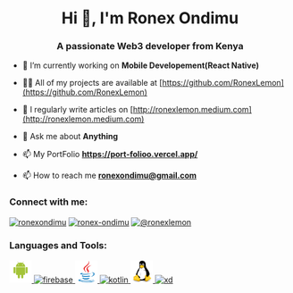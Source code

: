 <h1 align="center">Hi 👋, I'm Ronex Ondimu</h1>
<h3 align="center">A passionate Web3 developer from Kenya</h3>

- 🔭 I’m currently working on **Mobile Developement(React Native)**

- 👨‍💻 All of my projects are available at [https://github.com/RonexLemon](https://github.com/RonexLemon)

- 📝 I regularly write articles on [http://ronexlemon.medium.com](http://ronexlemon.medium.com)

- 💬 Ask me about **Anything**
 - 📫 My PortFolio **https://port-folioo.vercel.app/**

- 📫 How to reach me **ronexondimu@gmail.com**



<h3 align="left">Connect with me:</h3>
<p align="left">
<a href="https://twitter.com/ronexondimu" target="blank"><img align="center" src="https://raw.githubusercontent.com/rahuldkjain/github-profile-readme-generator/master/src/images/icons/Social/twitter.svg" alt="ronexondimu" height="30" width="40" /></a>
<a href="https://linkedin.com/in/ronex-ondimu" target="blank"><img align="center" src="https://raw.githubusercontent.com/rahuldkjain/github-profile-readme-generator/master/src/images/icons/Social/linked-in-alt.svg" alt="ronex-ondimu" height="30" width="40" /></a>
<a href="https://medium.com/@ronexlemon" target="blank"><img align="center" src="https://raw.githubusercontent.com/rahuldkjain/github-profile-readme-generator/master/src/images/icons/Social/medium.svg" alt="@ronexlemon" height="30" width="40" /></a>
</p>

<h3 align="left">Languages and Tools:</h3>
<p align="left"> <a href="https://developer.android.com" target="_blank" rel="noreferrer"> <img src="https://raw.githubusercontent.com/devicons/devicon/master/icons/android/android-original-wordmark.svg" alt="android" width="40" height="40"/> </a> <a href="https://firebase.google.com/" target="_blank" rel="noreferrer"> <img src="https://www.vectorlogo.zone/logos/firebase/firebase-icon.svg" alt="firebase" width="40" height="40"/> </a> <a href="https://www.java.com" target="_blank" rel="noreferrer"> <img src="https://raw.githubusercontent.com/devicons/devicon/master/icons/java/java-original.svg" alt="java" width="40" height="40"/> </a> <a href="https://kotlinlang.org" target="_blank" rel="noreferrer"> <img src="https://www.vectorlogo.zone/logos/kotlinlang/kotlinlang-icon.svg" alt="kotlin" width="40" height="40"/> </a> <a href="https://www.linux.org/" target="_blank" rel="noreferrer"> <img src="https://raw.githubusercontent.com/devicons/devicon/master/icons/linux/linux-original.svg" alt="linux" width="40" height="40"/> </a> <a href="https://www.adobe.com/products/xd.html" target="_blank" rel="noreferrer"> <img src="https://cdn.worldvectorlogo.com/logos/adobe-xd.svg" alt="xd" width="40" height="40"/> </a> </p>

